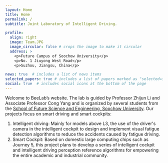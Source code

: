 ```yaml
---
layout: Home
title: Home
permalink: /
subtitle: Joint Laboratory of Intelligent Driving. 

profile:
  align: right
  image: Team.JPG
  image_circular: false # crops the image to make it circular
  address: >
    <p>Future Campus of Soochow University</p>
    <p>No. 1 Jiuyong West Road</p>
    <p>Suzhou, Jiangsu, China</p>

news: true  # includes a list of news items
selected_papers: true # includes a list of papers marked as "selected={true}"
social: true  # includes social icons at the bottom of the page
---
```


Welcome to BeeLab’s website. The lab is guided by Professor Zhijun Li and Associate Professor Cong Yang and is organized by several students from the [School of Future Science and Engineering, Soochow University](http://future.suda.edu.cn/bkzs/main.htm). Our projects focus on smart driving and smart cockpits:
  
1. Intelligent driving: Mainly for models above L3, the use of the driver's camera in the intelligent cockpit to design and implement visual fatigue detection algorithms to reduce the accidents caused by fatigue driving. 
2. Smart Cockpit: Based on domestic large computing chips such as Journey 5, this project plans to develop a series of intelligent cockpit and intelligent driving perception reference algorithms for empowering the entire academic and industrial community.

